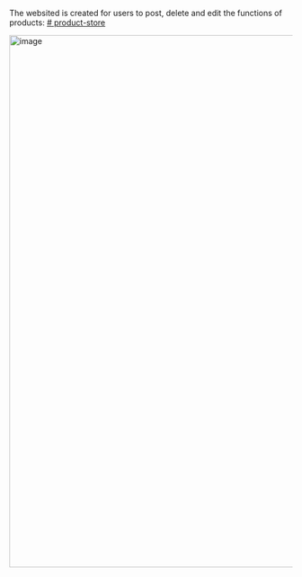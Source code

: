 The websited is created for users to post, delete and edit the functions of products: [# product-store](https://product-store-production-3e7a.up.railway.app/)

<img width="946" alt="image" src="https://github.com/user-attachments/assets/32be98a7-aee9-4ea3-8575-3f5aebfec007" />

